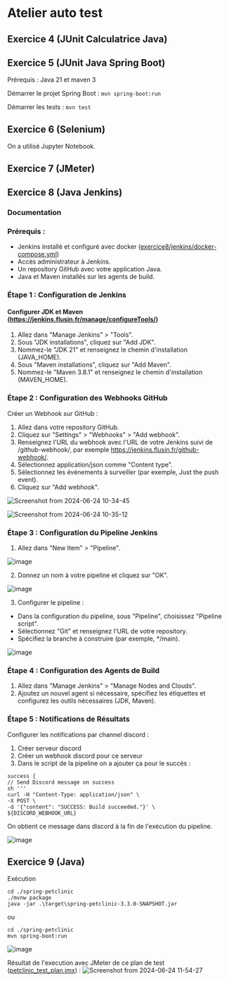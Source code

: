 # Atelier auto test

## Exercice 4 (JUnit Calculatrice Java)

## Exercice 5 (JUnit Java Spring Boot)

Prérequis : Java 21 et maven 3

Démarrer le projet Spring Boot : `mvn spring-boot:run`

Démarrer les tests : `mvn test`

## Exercice 6 (Selenium)

On a utilisé Jupyter Notebook.

## Exercice 7 (JMeter)

## Exercice 8 (Java Jenkins)

### Documentation

### Prérequis :

- Jenkins installé et configuré avec docker ([exercice8/jenkins/docker-compose.yml](https://github.com/Etienne-Legrand/epsi-atelier-auto-tests/blob/main/exercice8/docker-compose.yml))
- Accès administrateur à Jenkins.
- Un repository GitHub avec votre application Java.
- Java et Maven installés sur les agents de build.
  
### Étape 1 : Configuration de Jenkins

    
#### Configurer JDK et Maven (https://jenkins.flusin.fr/manage/configureTools/)
   
1. Allez dans "Manage Jenkins" > "Tools".
2. Sous "JDK installations", cliquez sur "Add JDK".
3. Nommez-le "JDK 21" et renseignez le chemin d'installation (JAVA_HOME).
4. Sous "Maven installations", cliquez sur "Add Maven".
5. Nommez-le "Maven 3.8.1" et renseignez le chemin d'installation (MAVEN_HOME).

### Étape 2 : Configuration des Webhooks GitHub

Créer un Webhook sur GitHub :

1. Allez dans votre repository GitHub.
2. Cliquez sur "Settings" > "Webhooks" > "Add webhook".
3. Renseignez l'URL du webhook avec l'URL de votre Jenkins suivi de /github-webhook/, par exemple https://jenkins.flusin.fr/github-webhook/.
4. Sélectionnez application/json comme "Content type".
5. Sélectionnez les événements à surveiller (par exemple, Just the push event).
6. Cliquez sur "Add webhook".

![Screenshot from 2024-06-24 10-34-45](https://github.com/Etienne-Legrand/epsi-atelier-auto-tests/assets/84561654/372602f4-0299-4318-89b4-fd8620a3218e)

![Screenshot from 2024-06-24 10-35-12](https://github.com/Etienne-Legrand/epsi-atelier-auto-tests/assets/84561654/e0098ff0-4575-4426-89c1-026d309166d2)

### Étape 3 : Configuration du Pipeline Jenkins

1. Allez dans "New Item" > "Pipeline".

![image](https://github.com/Etienne-Legrand/epsi-atelier-auto-tests/assets/93017364/9b60343e-44ce-48f7-b0e9-554dfe0c3596)

2. Donnez un nom à votre pipeline et cliquez sur "OK".

![image](https://github.com/Etienne-Legrand/epsi-atelier-auto-tests/assets/93017364/30f4a1c1-4972-42a4-8164-4181ccd45769)

3. Configurer le pipeline :
- Dans la configuration du pipeline, sous "Pipeline", choisissez "Pipeline script".
- Sélectionnez "Git" et renseignez l'URL de votre repository.
- Spécifiez la branche à construire (par exemple, */main).
  
![image](https://github.com/Etienne-Legrand/epsi-atelier-auto-tests/assets/93017364/9be470e9-8a49-4e69-9118-39dd69ee71df)

### Étape 4 : Configuration des Agents de Build

1. Allez dans "Manage Jenkins" > "Manage Nodes and Clouds".
2. Ajoutez un nouvel agent si nécessaire, spécifiez les étiquettes et configurez les outils nécessaires (JDK, Maven).

### Étape 5 : Notifications de Résultats

Configurer les notifications par channel discord :

1. Créer serveur discord
2. Créer un webhook discord pour ce serveur
2. Dans le script de la pipeline on a ajouter ça pour le succès : 
  ```
  success {
  // Send Discord message on success
  sh '''
  curl -H "Content-Type: application/json" \
  -X POST \
  -d '{"content": "SUCCESS: Build succeeded."}' \
  ${DISCORD_WEBHOOK_URL}
  ```

On obtient ce message dans discord à la fin de l'exécution du pipeline.

![image](https://github.com/Etienne-Legrand/epsi-atelier-auto-tests/assets/93017364/452da218-1275-4064-a72d-25d6cdc2144e)

## Exercice 9 (Java)

Exécution 

```
cd ./spring-petclinic
./mvnw package
java -jar .\target\spring-petclinic-3.3.0-SNAPSHOT.jar

```
ou

```
cd ./spring-petclinic
mvn spring-boot:run
```
![image](https://github.com/Etienne-Legrand/epsi-atelier-auto-tests/assets/93679283/f25cf46d-0575-4788-8a76-514aabc26cfd)

Résultat de l'execution avec JMeter de ce plan de test ([petclinic_test_plan.jmx](https://github.com/Etienne-Legrand/epsi-atelier-auto-tests/blob/main/exercice9/spring-petclinic/src/test/jmeter/petclinic_test_plan.jmx)) :
![Screenshot from 2024-06-24 11-54-27](https://github.com/Etienne-Legrand/epsi-atelier-auto-tests/assets/84561654/0a43df29-05ac-4cd9-8d33-fe037029926d)



